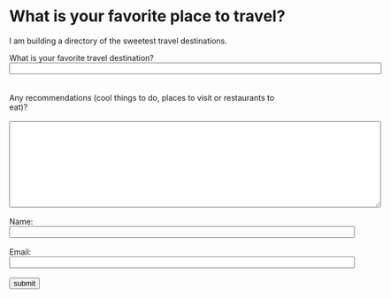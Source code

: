 <script>
  !function(){var analytics=window.analytics=window.analytics||[];if(!analytics.initialize)if(analytics.invoked)window.console&&console.error&&console.error("Segment snippet included twice.");else{analytics.invoked=!0;analytics.methods=["trackSubmit","trackClick","trackLink","trackForm","pageview","identify","reset","group","track","ready","alias","debug","page","once","off","on","addSourceMiddleware","addIntegrationMiddleware","setAnonymousId","addDestinationMiddleware"];analytics.factory=function(e){return function(){var t=Array.prototype.slice.call(arguments);t.unshift(e);analytics.push(t);return analytics}};for(var e=0;e<analytics.methods.length;e++){var key=analytics.methods[e];analytics[key]=analytics.factory(key)}analytics.load=function(key,e){var t=document.createElement("script");t.type="text/javascript";t.async=!0;t.src="https://cdn.segment.com/analytics.js/v1/" + key + "/analytics.min.js";var n=document.getElementsByTagName("script")[0];n.parentNode.insertBefore(t,n);analytics._loadOptions=e};analytics._writeKey="aUtqQ43VuZvw4bEqKAlauW2o3LWIcLft";analytics.SNIPPET_VERSION="4.13.2";
  analytics.load("aUtqQ43VuZvw4bEqKAlauW2o3LWIcLft");
  analytics.page();
  }}();
</script>
  
<!DOCTYPE html> 

<html> 
<head> 
<title>Home Questionnaire<span id="selection-marker-1" class="redactor-selection-marker"></span></title> 
</head> 

<body> 
<h1>What is your favorite place to travel?</h1> 
<p>I am building a directory of the sweetest travel destinations.</p> 

<form name="travel" onsubmit="identify(event)"> What is your favorite travel destination? <input name="destination" required="" size="81" type="text"/> 
<br><br><br> 
Any recommendations (cool things to do, places to visit or restaurants to eat)? 
<br><br> 
<textarea cols="81" name="details" required="" rows="10"> </textarea> 
<br><br> 
Name: <input name="fullname" required="" size="75" type="text"/> 
<br><br> 
Email: <input name="email" required="" size="75" type="email"/> 
<br><br> <input name="submit" type="submit" value="submit"/> </form> 

<script type="text/javascript"> 
function identify(e){ 
e.preventDefault(); 
var form = e.target; 
var email = form["email"].value; 
var fullname = form["fullname"].value; 
var destination = form["destination"].value; 
var details = form["details"].value; 
var user = { 
  email: email, 
  name: fullname, 
  destination: 
  destination, 
  details: details 
}; 
// Placeholder for an Identify call
analytics.identify('1234', { 
  email: email, 
  name: fullname 
}); 
// Placeholder for a Track call
analytics.track('destination submitted', user, function() { 
  window.location.href = ""; 
}); } 
</script> 

</body> 
</html>
